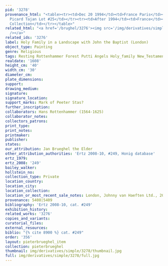 ```yaml
---
pid: '3278'
provenance_html: "<table><tr><td>Dec 20 1994</td><td>France Paris</td><td>Sale Ader
  Picard Tajan Lot #25</td></tr><tr><td>After 1994</td><td>France</td><td>Private
  Collection</td></tr></table>"
related_html: "<a href='/brughel/3276'><img src='/img/derivatives/simple/3276/thumbnail.jpg'
  /></a>"
related_ids: '3276'
label: Holy Family in a Landscape with John the Baptist (London)
object_type: Painting
genre: Religious
tags: Resting Rottenhammer Forest Putti Angels Holy_family New_Testament Flowers
realdate: '1608'
height_cm: '40'
width_cm: '30'
diameter_cm: 
plate_dimensions: 
support: 
drawing_medium: 
signature: 
signature_location: 
support_marks: Mark of Peeter Stas?
further_inscription: 
collaborators: Hans Rottenhammer (1564-1625)
collaborator_notes: 
collectors_patrons: 
print_type: 
print_notes: 
printmaker: 
publisher: 
states: 
our_attribution: Jan Brueghel the Elder
other_attribution_authorities: 'Ertz 2008-10, #249, Honig database'
ertz_1979: 
ertz_2008: '249'
bailey_walker: 
hollstein_no: 
collection_type: Private
location_country: 
location_city: 
location_collection: 
location_or_most_recent_sale_notes: London, Johnny van Haeften Ltd., 2007
provenance: 5408|5409
bibliography: 'Ertz 2008-10, cat. #249'
exhibition_history: 
related_works: '3276'
copies_and_variants: 
curatorial_files: 
external_resources: 
biblio: "{% cite 8900 %} cat. #249"
order: '356'
layout: pieterbrueghel_item
collection: pieterbrueghel
thumbnail: img/derivatives/simple/3278/thumbnail.jpg
full: img/derivatives/simple/3278/full.jpg
---
```

